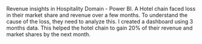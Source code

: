 Revenue insights in Hospitality Domain - Power BI.
A Hotel chain faced loss in their market share and revenue over a few months. To understand the cause of the loss, they need to analyze this. I created a dashboard using 3 months data.
This helped the hotel chain to gain 20% of their revenue and market shares by the next month.

